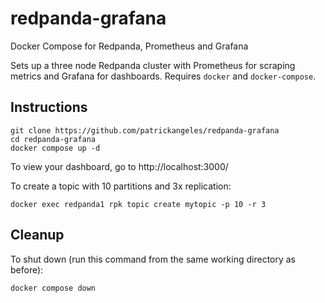 # redpanda-grafana
Docker Compose for Redpanda, Prometheus and Grafana

Sets up a three node Redpanda cluster with Prometheus for scraping metrics and Grafana for dashboards.
Requires `docker` and `docker-compose`.

## Instructions

```
git clone https://github.com/patrickangeles/redpanda-grafana
cd redpanda-grafana
docker compose up -d
```

To view your dashboard, go to http://localhost:3000/

To create a topic with 10 partitions and 3x replication:

```
docker exec redpanda1 rpk topic create mytopic -p 10 -r 3
```

## Cleanup

To shut down (run this command from the same working directory as before):

```
docker compose down
```
